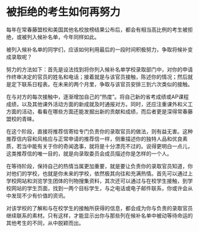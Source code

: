 # 被拒绝的考生如何再努力

每年在常春藤盟校和美国其他名校放榜结果公布后，都会有相当高比例的考生被拒绝，或被列入候补名单，今年同样如此。

被列入候补名单的同学们，应该如何利用最后的一段时间积极努力，争取将候补变成录取呢？

努力的方法如下：首先是设法找到将你列入候补名单学校录取部门中，对你的申请作终审决定的官员的姓名和电话；接着就是与该官员接触，陈述你的情况；然后就是定下联系日程表。在未来的两个月里，争取与该官员安排三到六次类似的接触。

在与对方的每次接触中，逐渐增加自己的“热度”。将自己新的省考成绩或AP课程成绩，以及其他课外活动方面的新成就及时通报对方。同时，还应注重课外和义工方面的活动，看看在哪些方面还能发掘出新的贡献和成绩，而后者更是深得常春藤盟校的青睐。

在这个阶段，直接将推荐信寄给专门负责你的录取官员的做法，则有益无害。这种推荐信内容和风格应与正常申请的推荐信一样，侧重描述你的独特人品和优良素质，若当中能有关于你的奇闻逸事，就将是十分漂亮不过的。说得更明白一点儿，这类推荐信的唯一目的，就是向录取委员会成员描述你是怎样的一个人。

在等待阶段，保持自己的热情当属更加重要，就是要让负责你的录取官员知道，你对他们的学校，也就是你未来的学校，依然极其向往和充满热情。首先可以通过上学校网站和浏览学生团体的刊物搜集资料，其次还可以通过与在校学生接触，到学校网站的学生页面，找到一两个目标学生，与之电话或电子邮件联系，你或许会从中发现不少有价值的资讯。

对该学校的了解和与在校学生的接触所获得的信息，都会成为你与负责的录取官员继续联系的素材。只有这样，才能显示出你与那些列在候补名单中被动等待命运的其他考生的不同，从中脱颖而出。